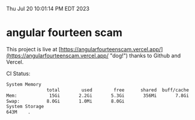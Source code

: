 Thu Jul 20 10:01:14 PM EDT 2023

# angular fourteen scam


This project is live at [https://angularfourteenscam.vercel.app/](https://angularfourteenscam.vercel.app/ "dog!") thanks to Github and Vercel.

CI Status: 

```bash
System Memory
               total        used        free      shared  buff/cache   available
Mem:            15Gi       2.2Gi       5.3Gi       356Mi       7.8Gi        12Gi
Swap:          8.0Gi       1.0Mi       8.0Gi
System Storage
643M	.
```
